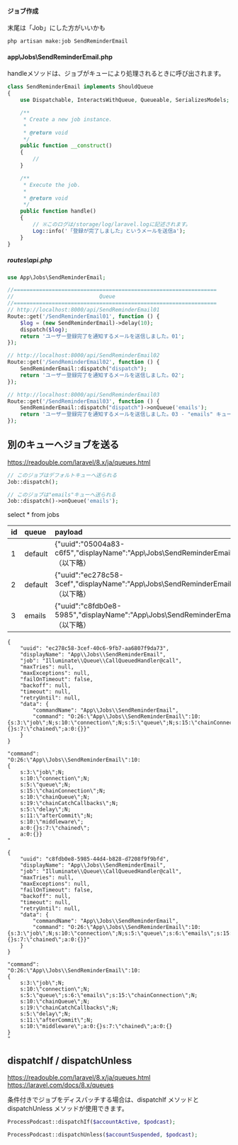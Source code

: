 #### ジョブ作成
末尾は「Job」にした方がいいかも
```
php artisan make:job SendReminderEmail
```

#### app\Jobs\SendReminderEmail.php
handleメソッドは、ジョブがキューにより処理されるときに呼び出されます。
```php
class SendReminderEmail implements ShouldQueue
{
    use Dispatchable, InteractsWithQueue, Queueable, SerializesModels;

    /**
     * Create a new job instance.
     *
     * @return void
     */
    public function __construct()
    {
        //
    }

    /**
     * Execute the job.
     *
     * @return void
     */
    public function handle()
    {
        // ※このログは/storage/log/laravel.logに記述されます。
        Log::info('「登録が完了しました」というメールを送信a');
    }
}
```


##### routes\api.php
```php
use App\Jobs\SendReminderEmail;

//================================================================
//                           Queue
//================================================================
// http://localhost:8000/api/SendReminderEmail01
Route::get('/SendReminderEmail01', function () {
    $log = (new SendReminderEmail)->delay(10);
    dispatch($log);
    return 'ユーザー登録完了を通知するメールを送信しました。01';
});

// http://localhost:8000/api/SendReminderEmail02
Route::get('/SendReminderEmail02', function () {
    SendReminderEmail::dispatch("dispatch");
    return 'ユーザー登録完了を通知するメールを送信しました。02';
});

// http://localhost:8000/api/SendReminderEmail03
Route::get('/SendReminderEmail03', function () {
    SendReminderEmail::dispatch("dispatch")->onQueue('emails');
    return 'ユーザー登録完了を通知するメールを送信しました。03 - "emails" キュー ';
});
```


## 別のキューへジョブを送る
https://readouble.com/laravel/8.x/ja/queues.html
```php
// このジョブはデフォルトキューへ送られる
Job::dispatch();

// このジョブは"emails"キューへ送られる
Job::dispatch()->onQueue('emails');
```

select * from jobs

|  id   |  queue    |  payload                                                                                                                           |  attempts  |  reserved_at  |  available_at  |  created_at  |
|:------|:----------|:-----------------------------------------------------------------------------------------------------------------------------------|:-----------|:--------------|:---------------|:-------------|
|  1    |  default  |  {"uuid":"05004a83-c6f5","displayName":"App\\Jobs\\SendReminderEmail","job":"Illuminate\\Queue\\CallQueuedHandler@call", （以下略） |  0         |  « NULL »     |  1625302485    |  1625302485  |
|  2    |  default  |  {"uuid":"ec278c58-3cef","displayName":"App\\Jobs\\SendReminderEmail","job":"Illuminate\\Queue\\CallQueuedHandler@call", （以下略） |  0         |  « NULL »     |  1625523028    |  1625523028  |
|  3    |  emails   |  {"uuid":"c8fdb0e8-5985","displayName":"App\\Jobs\\SendReminderEmail","job":"Illuminate\\Queue\\CallQueuedHandler@call", （以下略） |  0         |  « NULL »     |  1625534698    |  1625534698  |



```
{
	"uuid": "ec278c58-3cef-40c6-9fb7-aa6807f9da73",
	"displayName": "App\\Jobs\\SendReminderEmail",
	"job": "Illuminate\\Queue\\CallQueuedHandler@call",
	"maxTries": null,
	"maxExceptions": null,
	"failOnTimeout": false,
	"backoff": null,
	"timeout": null,
	"retryUntil": null,
	"data": {
		"commandName": "App\\Jobs\\SendReminderEmail",
		"command": "O:26:\"App\\Jobs\\SendReminderEmail\":10:{s:3:\"job\";N;s:10:\"connection\";N;s:5:\"queue\";N;s:15:\"chainConnection\";N;s:10:\"chainQueue\";N;s:19:\"chainCatchCallbacks\";N;s:5:\"delay\";N;s:11:\"afterCommit\";N;s:10:\"middleware\";a:0:{}s:7:\"chained\";a:0:{}}"
	}
}
```
```
"command": 
"O:26:\"App\\Jobs\\SendReminderEmail\":10:
{
    s:3:\"job\";N;
    s:10:\"connection\";N;
    s:5:\"queue\";N;
    s:15:\"chainConnection\";N;
    s:10:\"chainQueue\";N;
    s:19:\"chainCatchCallbacks\";N;
    s:5:\"delay\";N;
    s:11:\"afterCommit\";N;
    s:10:\"middleware\";
    a:0:{}s:7:\"chained\";
    a:0:{}}
"
```


```
{
	"uuid": "c8fdb0e8-5985-44d4-b828-d7208f9f9bfd",
	"displayName": "App\\Jobs\\SendReminderEmail",
	"job": "Illuminate\\Queue\\CallQueuedHandler@call",
	"maxTries": null,
	"maxExceptions": null,
	"failOnTimeout": false,
	"backoff": null,
	"timeout": null,
	"retryUntil": null,
	"data": {
		"commandName": "App\\Jobs\\SendReminderEmail",
		"command": "O:26:\"App\\Jobs\\SendReminderEmail\":10:{s:3:\"job\";N;s:10:\"connection\";N;s:5:\"queue\";s:6:\"emails\";s:15:\"chainConnection\";N;s:10:\"chainQueue\";N;s:19:\"chainCatchCallbacks\";N;s:5:\"delay\";N;s:11:\"afterCommit\";N;s:10:\"middleware\";a:0:{}s:7:\"chained\";a:0:{}}"
	}
}

```
```
"command": 
"O:26:\"App\\Jobs\\SendReminderEmail\":10:
{
    s:3:\"job\";N;
    s:10:\"connection\";N;
    s:5:\"queue\";s:6:\"emails\";s:15:\"chainConnection\";N;
    s:10:\"chainQueue\";N;
    s:19:\"chainCatchCallbacks\";N;
    s:5:\"delay\";N;
    s:11:\"afterCommit\";N;
    s:10:\"middleware\";a:0:{}s:7:\"chained\";a:0:{}
}
"
```



## dispatchIf / dispatchUnless
https://readouble.com/laravel/8.x/ja/queues.html  
https://laravel.com/docs/8.x/queues  

条件付きでジョブをディスパッチする場合は、dispatchIf メソッドと dispatchUnless メソッドが使用できます。
```php
ProcessPodcast::dispatchIf($accountActive, $podcast);

ProcessPodcast::dispatchUnless($accountSuspended, $podcast);
```



